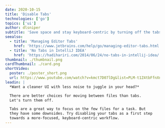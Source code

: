 ```yaml
---
date: 2020-10-15
title: 'Disable Tabs'
technologies: ['go']
topics: ['ui']
author: dlsniper
subtitle: 'Save space and stay keyboard-centric by turning off the tabs.'
seealso:
  - title: 'Managing Editor Tabs'
    href: 'https://www.jetbrains.com/help/go/managing-editor-tabs.html'
  - title: 'No Tabs in IntelliJ IDEA'
    href: 'https://hadihariri.com/2014/06/24/no-tabs-in-intellij-idea/'
thumbnail: ./thumbnail.png
cardThumbnail: ./card.png
shortVideo:
  poster: ./poster_short.png
  url: https://www.youtube.com/watch?v=kmct7D07lDg&list=PLM-t1Z4tbFfnXnghmtk6WVz10_pivOw25&index=4&t=0s
leadin: |
  *Want a cleaner UI with less noise to juggle in your head?*

  There are better choices for moving between files than tabs.
  Let's turn them off.

  Tabs are a great way to focus on the few files for a task. But
  they have some downsides. Try disabling your tabs as a first step
  towards a more-focused, keyboard-centric workflow.
---
```

